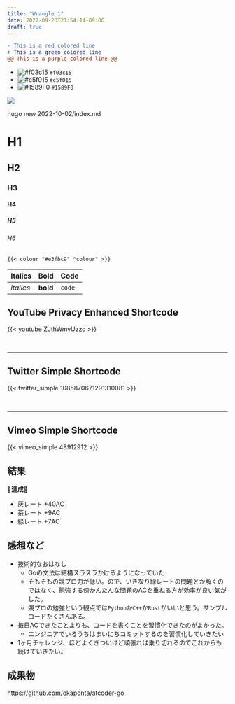 ```yaml
---
title: "Wrangle 1"
date: 2022-09-23T21:54:14+09:00
draft: true
---
```



```diff
- This is a red colored line
+ This is a green colored line
@@ This is a purple colored line @@
```

- ![#f03c15](https://via.placeholder.com/15/f03c15/f03c15.png) `#f03c15`
- ![#c5f015](https://via.placeholder.com/15/c5f015/c5f015.png) `#c5f015`
- ![#1589F0](https://via.placeholder.com/15/1589F0/1589F0.png) `#1589F0`

<a><img src="https://dump.cy.md/6c736bfd11ded8cdc5e2bda009a6694a/colortext.svg"/></a>

hugo new 2022-10-02/index.md

# H1

## H2

### H3

#### H4

##### H5

###### H6

```
{{< colour "#e3fbc9" "colour" >}}
```

| Italics   | Bold     | Code   |
| --------- | -------- | ------ |
| _italics_ | **bold** | `code` |


## YouTube Privacy Enhanced Shortcode

{{< youtube ZJthWmvUzzc >}}

<br>

---

## Twitter Simple Shortcode

{{< twitter_simple 1085870671291310081 >}}

<br>

---

## Vimeo Simple Shortcode

{{< vimeo_simple 48912912 >}}

## 結果

🎉**達成**🎉

 - 灰レート +40AC
 - 茶レート +9AC
 - 緑レート +7AC

## 感想など

 - 技術的なおはなし
   - Goの文法は結構スラスラかけるようになっていた
   - そもそもの競プロ力が低い。ので、いきなり緑レートの問題とか解くのではなく、勉強する傍かんたんな問題のACを重ねる方が効率が良い気がした。
   - 競プロの勉強という観点では`Python`か`C++`か`Rust`がいいと思う。サンプルコードたくさんある。
 - 毎日ACできたことよりも、コードを書くことを習慣化できたのがよかった。
   - エンジニアでいるうちはまいにちコミットするのを習慣化していきたい
 - 1ヶ月チャレンジ、ほどよくきついけど頑張れば乗り切れるのでこれからも続けていきたい。

## 成果物

https://github.com/okaponta/atcoder-go